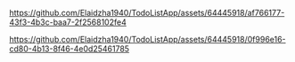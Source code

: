 

https://github.com/Elaidzha1940/TodoListApp/assets/64445918/af766177-43f3-4b3c-baa7-2f2568102fe4

https://github.com/Elaidzha1940/TodoListApp/assets/64445918/0f996e16-cd80-4b13-8f46-4e0d25461785
